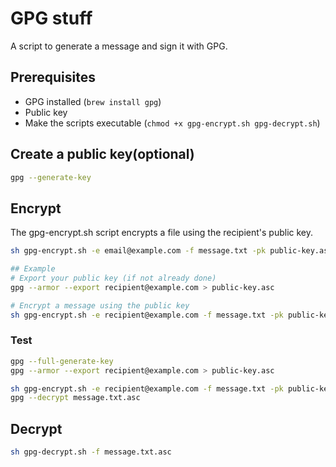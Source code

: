 # GPG stuff

A script to generate a message and sign it with GPG.

## Prerequisites

- GPG installed (`brew install gpg`)
- Public key
- Make the scripts executable (`chmod +x gpg-encrypt.sh gpg-decrypt.sh`)

## Create a public key(optional)

```bash
gpg --generate-key
```

## Encrypt

The gpg-encrypt.sh script encrypts a file using the recipient's public key.

```bash
sh gpg-encrypt.sh -e email@example.com -f message.txt -pk public-key.asc

## Example
# Export your public key (if not already done)
gpg --armor --export recipient@example.com > public-key.asc

# Encrypt a message using the public key
sh gpg-encrypt.sh -e recipient@example.com -f message.txt -pk public-key.asc

```

### Test

```bash
gpg --full-generate-key
gpg --armor --export recipient@example.com > public-key.asc

sh gpg-encrypt.sh -e recipient@example.com -f message.txt -pk public-key.asc
gpg --decrypt message.txt.asc

```

## Decrypt

```bash
sh gpg-decrypt.sh -f message.txt.asc
```
